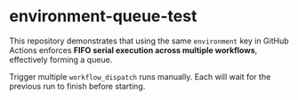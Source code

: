 # environment-queue-test

This repository demonstrates that using the same `environment` key in GitHub Actions enforces **FIFO serial execution across multiple workflows**, effectively forming a queue.

Trigger multiple `workflow_dispatch` runs manually. Each will wait for the previous run to finish before starting.
